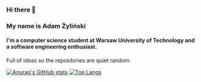 ### Hi there 👋
### My name is Adam Żyliński

#### I'm a computer science student at Warsaw University of Technology and a software engineering enthusiast.

Full of ideas so the repositories are quiet random.

[![Anurag's GitHub stats](https://github-readme-stats.vercel.app/api?username=adamowski137&hide=issues,contribs)](https://github.com/anuraghazra/github-readme-stats)
[![Top Langs](https://github-readme-stats.vercel.app/api/top-langs/?username=adamowski137&layout=compact)](https://github.com/anuraghazra/github-readme-stats)

